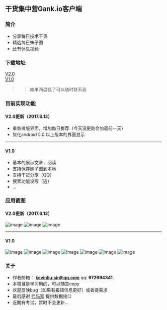 ## 干货集中营Gank.io客户端
### 简介
- 分享每日技术干货
- 精选每日妹子图
- 还有休息视频

### 下载地址
[V2.0](http://pan.baidu.com/s/1c90FUI)<br>
[V1.0](http://pan.baidu.com/s/1geG1hgn)
>> 如果网盘挂了可以随时联系我

### 目前实现功能
#### V2.0更新（2017.6.13）
- 重新排版界面，增加每日推荐（今天没更新会加载前一天）
- 优化android 5.0 以上版本的界面显示

---
#### V1.0
- 基本的展示文章，阅读
- 支持保存妹子图到本地
- 支持干货分享（QQ）
- 搜索功能没写（逃）
- ...
### 应用截图
#### V2.0更新（2017.6.13）

![image](https://github.com/SirLYC/Android-Gank-Share/blob/master/pic2.0/pic%20(1).png) 
![image](https://github.com/SirLYC/Android-Gank-Share/blob/master/pic2.0/pic%20(2).png)
![image](https://github.com/SirLYC/Android-Gank-Share/blob/master/pic2.0/pic%20(3).png) 

---
#### V1.0

![image](https://github.com/SirLYC/Android-Gank-Share/blob/master/pic/pic%20(1).png) 
![image](https://github.com/SirLYC/Android-Gank-Share/blob/master/pic/pic%20(2).png)
![image](https://github.com/SirLYC/Android-Gank-Share/blob/master/pic/pic%20(3).png) 
![image](https://github.com/SirLYC/Android-Gank-Share/blob/master/pic/pic%20(4).png)
![image](https://github.com/SirLYC/Android-Gank-Share/blob/master/pic/pic%20(5).png) 
![image](https://github.com/SirLYC/Android-Gank-Share/blob/master/pic/pic%20(6).png)
![image](https://github.com/SirLYC/Android-Gank-Share/blob/master/pic/pic%20(7).png)
### 关于
- 作者邮箱： **kevinliu.sir@qq.com**   qq: **972694341**
- 本项目是学习用的，可以随意copy
- 欢迎反映bug（如果有报错信息更好）或者提需求
- 最后感谢 [代码家](http://gank.io) 提供数据接口
- 近期有考试，暂时不会更新...
